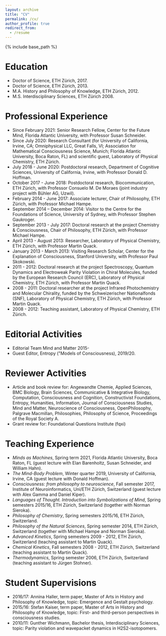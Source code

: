 ```yaml
---
layout: archive
title: "CV"
permalink: /cv/
author_profile: true
redirect_from:
  - /resume
---
```


{% include base_path %}

Education
======
* Doctor of Science, ETH Zürich, 2017.
* Doctor of Science, ETH Zürich, 2013.
* M.A. History and Philosophy of Knowledge, ETH Zürich, 2012.
* M.S. Interdisciplinary Sciences, ETH Zürich 2008.

Professional Experience
======
* Since February 2021: Senior Research Fellow, Center for the Future Mind, Florida Atlantic University, with Professor Susan Schneider.
* Since July 2020: Research Consultant (for University of California, Irvine, CA; Omniphysical LLC, Great Falls, VI; Association for Mathematical Consciousness Science, Munich; Florida Atlantic University, Boca Raton, FL) and scientific guest, Laboratory of Physical Chemistry, ETH Zürich.
* July 2018 - June 2020: Postdoctoral research, Department of Cognitive Sciences, University of California, Irvine, with Professor Donald D. Hoffman.
* October 2017 - June 2018: Postdoctoral research, Biocommunication, ETH Zürich, with Professor Consuelo M. De Moraes (joint industry project with Bühler AG, Uzwil).
* February 2014 - June 2017: Associate lecturer, Chair of Philosophy, ETH Zürich, with Professor Michael Hampe.
* September 2014 – December 2014: Visitor to the Centre for the Foundations of Science, University of Sydney, with Professor Stephen Gaukroger.
* September 2013 - July 2017: Doctoral research at the project Chemistry & Consciousness, Chair of Philosophy, ETH Zürich, with Professor Michael Hampe.
* April 2013 - August 2013: Researcher, Laboratory of Physical Chemistry, ETH Zürich, with Professor Martin Quack.
* January 2013 - March 2013: Visiting Research Scholar, Center for the Explanation of Consciousness, Stanford University, with Professor Paul Skokowski.
* 2011 - 2012: Doctoral research at the project Spectroscopy, Quantum Dynamics and Electroweak Parity Violation in Chiral Molecules, funded by the European Research Council (ERC), Laboratory of Physical Chemistry, ETH Zürich, with Professor Martin Quack.
* 2008 - 2011: Doctoral researcher at the project Infrared Photochemistry and Molecular Chirality, funded by the Schweizerischer Nationalfonds (SNF), Laboratory of Physical Chemistry, ETH Zürich, with Professor Martin Quack.
* 2008 - 2012: Teaching assistant, Laboratory of Physical Chemistry, ETH Zürich.


Editorial Activities
======
* Editorial Team Mind and Matter 2015- 
* Guest Editor, Entropy ("Models of Consciousness), 2019/20.
<!-- * Guest Editor, Epistemic Feelings: Phenomenology, Implementation, and Role in Cognition, Frontiers in Psychology, 2019/2020. -->


Reviewer Activities
======
* Article and book review for: Angewandte Chemie, Applied Sciences, BMC Biology, Brain Sciences, Communicative & Integrative Biology, Computation, Consciousness and Cognition, Constructivist Foundations, Entropy, Humanities, Information, Journal of Consciousness Studies, Mind and Matter, Neuroscience of Consciousness, OpenPhilosophy, Palgrave Macmillan, Philosophies, Philosophy of Science, Proceedings of the Royal Society A. 
* Grant review for: Foundational Questions Institute (fqxi)

Teaching Experience
======
* *Minds as Machines*, Spring term 2021, Florida Atlantic University, Boca Raton, FL (guest lecture with Elan Barenholtz, Susan Schneider, and William Hahn).
* *The Mind-Body Problem*, Winter quarter 2019, University of California, Irvine, CA (guest lecture with Donald Hoffman).
* *Consciousness: from philosophy to neuroscience*, Fall semester 2017, Institute of Neuroinformatics, Uni/ETH Zürich, Switzerland (guest lecture with Alex Gamma and Daniel Kiper).
* *Languages of Thought. Introduction into Symbolizations of Mind*, Spring semesters 2015/16, ETH Zürich, Switzerland (together with Norman Sieroka).
* *Philosophy of Chemistry*, Spring semesters 2015/16, ETH Zürich, Switzerland.
* *Philosophy of the Natural Sciences*, Spring semester 2014, ETH Zürich, Switzerland (together with Michael Hampe and Norman Sieroka).
* *Advanced Kinetics*, Spring semesters 2009 - 2012, ETH Zürich, Switzerland (teaching assistant to Martin Quack).
* *Chemical Kinetics*, Fall semesters 2008 - 2012, ETH Zürich, Switzerland (teaching assistant to Martin Quack). 
* *Thermodynamics*, Spring semester 2006, ETH Zürich, Switzerland (teaching assistant to Jürgen Stohner).

Student Supervisions
======
* 2016/17: Annina Haller, term paper, Master of Arts in History and Philosophy of Knowledge, topic: Emergence and Gestalt psychology.
* 2015/16: Stefan Kaiser, term paper, Master of Arts in History and Philosophy of Knowledge, topic: First- and third-person perspectives in consciousness studies.
* 2010/11: Gunther Wichmann, Bachelor thesis, Interdisciplinary Sciences, topic: Parity violation and wavepacket dynamics in H2S2-isotopomers.  

<!--
Scholarships and Honors
======
* PostDoc.Mobility Fellowship 2018
* ETH Medal 2013
* Participation at the Manfred-Eigen-Nachwuchsgespräche 2008
* Willi-Studer Price for the best diploma (Interdisciplinary Sciences) 2008

<!-- 
Workshops and Conferences
======
* ...
Third-Party Funded Projects
======
* ...
>



  
<!-- Skills
======
* Skill 1
* Skill 2
  * Sub-skill 2.1
  * Sub-skill 2.2
  * Sub-skill 2.3
* Skill 3

Publications
======
  <ul>{% for post in site.publications %}
    {% include archive-single-cv.html %}
  {% endfor %}</ul>
  
Patents
======
  <ul>{% for post in site.publications %}
    {% include archive-single-cv.html %}
  {% endfor %}</ul>

Talks
======
  <ul>{% for post in site.talks %}
    {% include archive-single-talk-cv.html %}
  {% endfor %}</ul>
  
Teaching
======
  <ul>{% for post in site.teaching %}
    {% include archive-single-cv.html %}
  {% endfor %}</ul>
  
Service and leadership
======
* Currently signed in to 43 different slack teams -->
